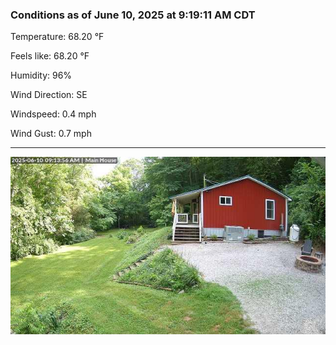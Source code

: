 ### Conditions as of June 10, 2025 at 9:19:11 AM CDT 

Temperature: 68.20 &deg;F

Feels like: 68.20 &deg;F

Humidity: 96%

Wind Direction: SE

Windspeed: 0.4 mph

Wind Gust: 0.7 mph

---

<img src="./images/latest.jpeg"/>

